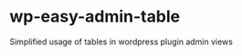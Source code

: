 wp-easy-admin-table
===================

Simplified usage of tables in wordpress plugin admin views
